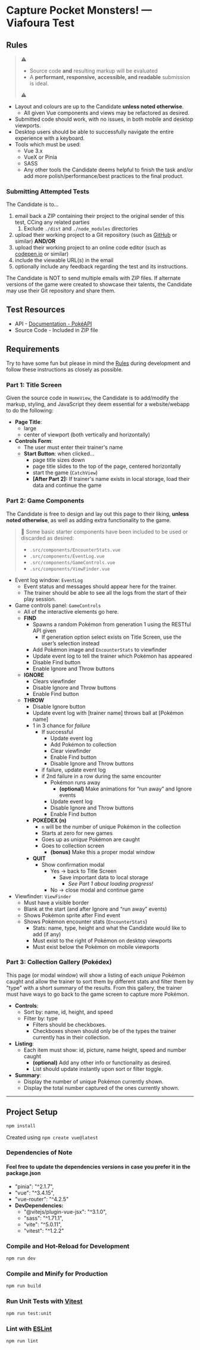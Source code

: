 # Capture Pocket Monsters! — Viafoura Test

## Rules

> ⚠️
>
> * Source code **and** resulting markup will be evaluated
> * A **performant, responsive, accessible, and readable** submission is ideal.
>
> ⚠️

* Layout and colours are up to the Candidate **unless noted otherwise**.
  * All given Vue components and views may be refactored as desired.
* Submitted code should work, with no issues, in both mobile and desktop viewports.
* Desktop users should be able to successfully navigate the entire experience with a keyboard.
* Tools which must be used:
  * Vue 3.x
  * VueX or Pinia
  * SASS
  * Any other tools the Candidate deems helpful to finish the task and/or add more polish/performance/best practices to the final product.

### Submitting Attempted Tests

The Candidate is to...

1. email back a ZIP containing their project to the original sender of this test, CCing any related parties
   1. Exclude `./dist` and `./node_modules` directories
2. upload their working project to a Git repository (such as [GitHub](https://github.com/) or similar) **AND/OR**
3. upload their working project to an online code editor (such as [codepen.io](https://codepen.io/pen/) or similar)
4. include the viewable URL(s) in the email
5. optionally include any feedback regarding the test and its instructions.

The Candidate is NOT to send multiple emails with ZIP files. If alternate versions of the game were created to showcase their talents, the Candidate may use their Git repository and share them.

## Test Resources

* API - [Documentation - PokéAPI](https://pokeapi.co/docs/v2)
* Source Code - Included in ZIP file

## Requirements

Try to have some fun but please in mind the [Rules](#rules) during development and follow these instructions as closely as possible.

### Part 1: Title Screen

Given the source code in `HomeView`, the Candidate is to add/modify the markup, styling, and JavaScript they deem essential for a website/webapp to do the following:

* **Page Title**:
  * large
  * center of viewport (both vertically and horizontally)
* **Controls Form**:
  * The user must enter their trainer's name
  * **Start Button**: when clicked...
    * page title sizes down
    * page title slides to the top of the page, centered horizontally
    * start the game (`CatchView`)
    * **[After Part 2]:** If trainer's name exists in local storage, load their data and continue the game

### Part 2: Game Components

The Candidate is free to design and lay out this page to their liking, **unless noted otherwise**, as well as adding extra functionality to the game.

> 💁 Some basic starter components have been included to be used or discarded as desired:
>
> * `.src/components/EncounterStats.vue`
> * `.src/components/EventLog.vue`
> * `.src/components/GameControls.vue`
> * `.src/components/ViewFinder.vue`

* Event log window: `EventLog`
  * Event status and messages should appear here for the trainer.
  * The trainer should be able to see all the logs from the start of their play session.
* Game controls panel: `GameControls`
  * All of the interactive elements go here.
  * **FIND**
    * Spawns a random Pokémon from generation 1 using the RESTful API given
      * If generation option select exists on Title Screen, use the user’s selection instead
    * Add Pokémon image and `EncounterStats` to viewfinder
    * Update event log to tell the trainer which Pokémon has appeared
    * Disable Find button
    * Enable Ignore and Throw buttons
  * **IGNORE**
    * Clears viewfinder
    * Disable Ignore and Throw buttons
    * Enable Find button
  * **THROW**
    * Disable Ignore button
    * Update event log with [trainer name] throws ball at [Pokémon name]
    * 1 in 3 chance for _failure_
      * If successful
        * Update event log
        * Add Pokémon to collection
        * Clear viewfinder
        * Enable Find button
        * Disable Ignore and Throw buttons
      * if failure, update event log
      * if 2nd failure in a row during the same encounter
        * Pokémon runs away
          * **(optional)** Make animations for “run away” and Ignore events
        * Update event log
        * Disable Ignore and Throw buttons
        * Enable Find button
    * **POKÉDEX (n)**
      * `n` will be the number of unique Pokémon in the collection
      * Starts at zero for new games
      * Goes up as _unique_ Pokémon are caught
      * Goes to collection screen
        * **(bonus)** Make this a proper modal window
    * **QUIT**
      * Show confirmation modal
        * Yes → back to Title Screen
          * Save important data to local storage
            * _See Part 1 about loading progress!_
        * No → close modal and continue game
* Viewfinder: `ViewFinder`
  * Must have a visible border
  * Blank at the start (and after Ignore and “run away” events)
  * Shows Pokémon sprite after Find event
  * Shows Pokémon encounter stats (`EncounterStats`)
    * Stats: name, type, height and what the Candidate would like to add (if any)
    * Must exist to the right of Pokémon on desktop viewports
    * Must exist below the Pokémon on mobile viewports

### Part 3: Collection Gallery (Pokédex)

This page (or modal window) will show a listing of each _unique_ Pokémon caught and allow the trainer to sort them by different stats and filter them by "type" with a short summary of the results. From this gallery, the trainer must have ways to go back to the game screen to capture more Pokémon.

* **Controls**:
  * Sort by: name, id, height, and speed
  * Filter by: type
    * Filters should be checkboxes.
    * Checkboxes shown should only be of the types the trainer currently has in their collection.
* **Listing**:
  * Each item must show: id, picture, name height, speed and number caught
    * **(optional)** Add any other info or functionality as desired.
    * List should update instantly upon sort or filter toggle.
* **Summary**:
  * Display the number of unique Pokémon currently shown.
  * Display the total number captured of the ones currently shown.

---

## Project Setup

```sh
npm install
```

Created using `npm create vue@latest`

### Dependencies of Note
#### Feel free to update the dependencies versions in case you prefer it in the package.json

* "pinia": "^2.1.7",
* "vue": "^3.4.15",
* "vue-router": "^4.2.5"
* **DevDependencies:**
  * "@vitejs/plugin-vue-jsx": "^3.1.0",
  * "sass": "^1.71.1",
  * "vite": "^5.0.11",
  * "vitest": "^1.2.2"

### Compile and Hot-Reload for Development

```sh
npm run dev
```

### Compile and Minify for Production

```sh
npm run build
```

### Run Unit Tests with [Vitest](https://vitest.dev/)

```sh
npm run test:unit
```

### Lint with [ESLint](https://eslint.org/)

```sh
npm run lint
```